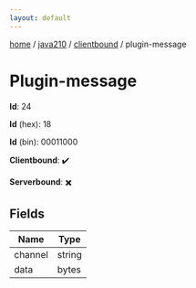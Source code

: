 ```yaml
---
layout: default
---
```


[home](/)  /  [java210](/protocol/java210)  /  [clientbound](/protocol/java210/clientbound)  /  plugin-message

# Plugin-message

**Id**: 24

**Id** (hex): 18

**Id** (bin): 00011000

**Clientbound**: ✔️

**Serverbound**: ✖️

## Fields

Name | Type
---|---
channel | string
data | bytes

